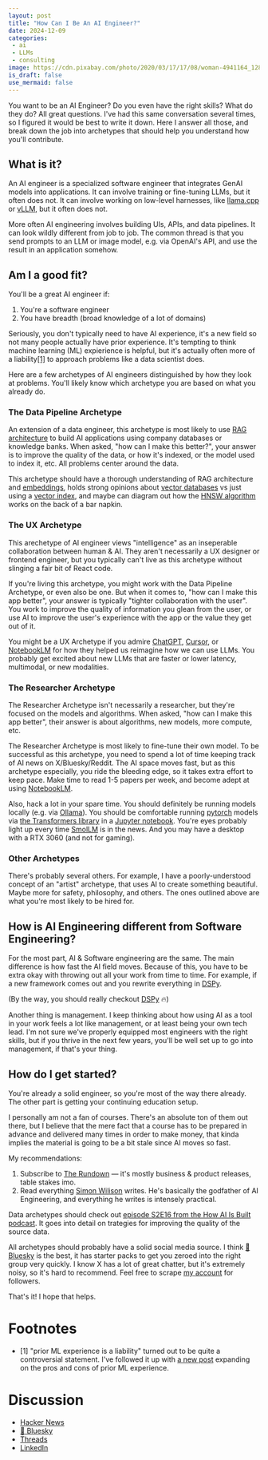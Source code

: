 ```yaml
---
layout: post
title: "How Can I Be An AI Engineer?"
date: 2024-12-09
categories:
 - ai
 - LLMs
 - consulting
image: https://cdn.pixabay.com/photo/2020/03/17/17/08/woman-4941164_1280.jpg
is_draft: false
use_mermaid: false
---
```


You want to be an AI Engineer? Do you even have the right skills? What do they do? All great questions. 
I've had this 
same conversation several times, so I figured it would be best to write it down. Here I answer all those,
and break down the job into archetypes that should help you understand how you'll contribute.

## What is it?
An AI engineer is a specialized software engineer that integrates GenAI models into applications. It can involve
training or fine-tuning LLMs, but it often does not. It can involve working on low-level harnesses, like
[llama.cpp][cpp] or [vLLM][vllm], but it often does not. 

More often AI engineering involves building UIs, APIs, and data pipelines. It can look wildly different from
job to job. The common thread is that you send prompts to an LLM or image model, e.g. via OpenAI's API, and
use the result in an application somehow.

## Am I a good fit?
You'll be a great AI engineer if:

 1. You're a software engineer
 2. You have breadth (broad knowledge of a lot of domains)

Seriously, you don't typically need to have AI experience, it's a new field so not many people actually have
prior experience. It's tempting to think machine learning (ML) expierience is helpful, but it's actually
often more of a liability[[1]](#footnotes) to approach problems like a data scientist does.

Here are a few archetypes of AI engineers distinguished by how they look at problems. You'll likely
know which archetype you are based on what you already do.


### The Data Pipeline Archetype
An extension of a data engineer, this archetype is most likely to use [RAG architecture][rag] to build
AI applications using company databases or knowledge banks. When asked, "how can I make this better?", 
your answer is to improve the quality of the data, or how it's indexed, or the model used to index it, etc. 
All problems center around the data. 

This archetype should have a thorough understanding of RAG architecture and [embeddings][emb], holds
strong opinions about [vector databases][vec] vs just using a [vector index][pgvec], and maybe can
diagram out how the [HNSW algorithm][hnsw] works on the back of a bar napkin.


### The UX Archetype
This arechetype of AI engineer views "intelligence" as an inseperable collaboration between human & AI. They
aren't necessarily a UX designer or frontend engineer, but you typically can't live as this archetype
without slinging a fair bit of React code.

If you're living this archetype, you might work with the Data Pipeline Archetype, or even also be one.
But when it comes to, "how can I make this app better", your answer is typically "tighter collaboration
with the user". You work to improve the quality of information you glean from the user, or use AI to
improve the user's experience with the app or the value they get out of it.

You might be a UX Archetype if you admire [ChatGPT][gpt], [Cursor][cursor], or [NotebookLM][nblm]
for how they helped us reimagine how we can use LLMs. You probably get excited about new LLMs that are faster
or lower latency, multimodal, or new modalities.


### The Researcher Archetype
The Researcher Archetype isn't necessarily a researcher, but they're focused on the models and algorithms.
When asked, "how can I make this app better", their answer is about algorithms, new models, more compute,
etc. 

The Researcher Archetype is most likely to fine-tune their own model. To be successful as this archetype,
you need to spend a lot of time keeping track of AI news on X/Bluesky/Reddit. The AI space moves fast, but
as this archetype especially, you ride the bleeding edge, so it takes extra effort to keep pace. Make time
to read 1-5 papers per week, and become adept at using [NotebookLM][nblm].

Also, hack a lot in your spare time. You should definitely be running models locally (e.g. via [Ollama][oll]).
You should be comfortable running [pytorch][torch] models via [the Transformers library][trans] in a 
[Jupyter notebook][jup]. You're eyes probably light up every time [SmolLM][smol] is in the news. And you
may have a desktop with a RTX 3060 (and not for gaming).


### Other Archetypes
There's probably several others. For example, I have a poorly-understood concept of an "artist" archetype,
that uses AI to create something beautiful. Maybe more for safety, philosophy, and others.
The ones outlined above are what you're most likely to be hired for.


## How is AI Engineering different from Software Engineering?
For the most part, AI & Software engineering are the same. The main difference is how fast the AI field
moves. Because of this, you have to be extra okay with throwing out all your work from time to time. 
For example, if a new framework comes out and you rewrite everything in [DSPy][dspy].

(By the way, you should really checkout [DSPy][dspy] 🔥)

Another thing is management. I keep thinking about how using AI as a tool in your work feels a lot like
management, or at least being your own tech lead. I'm not sure we've properly equipped most engineers
with the right skills, but if you thrive in the next few years, you'll be well set up to go into
management, if that's your thing.

## How do I get started?
You're already a solid engineer, so you're most of the way there already. The other part is getting your continuing
education setup.

I personally am not a fan of courses. There's an absolute ton of them out there, but I believe that the mere
fact that a course has to be prepared in advance and delivered many times in order to make money, that kinda
implies the material is going to be a bit stale since AI moves so fast.

My recommendations:

1. Subscribe to [The Rundown][rundown] — it's mostly business & product releases, table stakes imo.
2. Read everything [Simon Wilison][sw] writes. He's basically the godfather of AI Engineering, and
   everything he writes is intensely practical.

Data archetypes should check out [episode S2E16 from the How AI Is Built podcast][ragdata]. It goes
into detail on trategies for improving the quality of the source data.

All archetypes should probably have a solid social media source. I think [🦋 Bluesky][bs] is the best, it
has starter packs to get you zeroed into the right group very quickly. I know X has a lot of great chatter,
but it's extremely noisy, so it's hard to recommend. Feel free to scrape [my account][bsky] for followers.

That's it! I hope that helps.

# Footnotes
* [1] "prior ML experience is a liability" turned out to be quite a controversial statement. I've followed
  it up with [a new post](/blog/2024/12/10/ml-liability) expanding on the pros and cons of prior ML experience.

# Discussion
* [Hacker News](https://news.ycombinator.com/item?id=42371315)
* [🦋 Bluesky](https://bsky.app/profile/timkellogg.me/post/3lcvro2sbw22i)
* [Threads](https://www.threads.net/@kelloggt/post/DDX-BRtvxN4?xmt=AQGz9ZtiaY_70Rlpjsxx0ja5GcQzPABr9cIhpYO8dmyJOA)
* [LinkedIn](https://www.linkedin.com/posts/tim-kellogg-69802913_do-you-want-to-be-an-ai-engineer-heres-activity-7272017657036509186-dy42/?utm_source=share&utm_medium=member_ios)


 [cpp]: https://github.com/ggerganov/llama.cpp
 [vllm]: https://github.com/vllm-project/vllm
 [rag]: https://docs.aws.amazon.com/sagemaker/latest/dg/jumpstart-foundation-models-customize-rag.html
 [emb]: https://www.pinecone.io/learn/series/rag/embedding-models-rundown/
 [vec]: https://www.cloudflare.com/learning/ai/what-is-vector-database/
 [hnsw]: https://www.pinecone.io/learn/series/faiss/hnsw/
 [pgvec]: https://github.com/pgvector/pgvector
 [gpt]: https://chatgpt.com/
 [cursor]: https://www.cursor.com/
 [nblm]: https://notebooklm.google/
 [oll]: https://ollama.com/
 [torch]: https://pytorch.org/
 [trans]: https://huggingface.co/docs/transformers/en/index
 [jup]: https://jupyter.org/
 [smol]: https://huggingface.co/blog/smollm
 [rundown]: https://www.therundown.ai/
 [sw]: https://simonwillison.net/
 [ragdata]: https://open.spotify.com/episode/5bzbisAvKyp7untRUCzMJ2?si=df4db503e3914ab7
 [bs]: https://bsky.app/
 [bsky]: https://bsky.app/profile/timkellogg.me
 [dspy]: https://dspy.ai/


